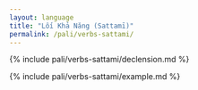 ```yaml
---
layout: language
title: "Lối Khả Năng (Sattamī)"
permalink: /pali/verbs-sattami/
---
```


{% include pali/verbs-sattami/declension.md %}

{% include pali/verbs-sattami/example.md %}
